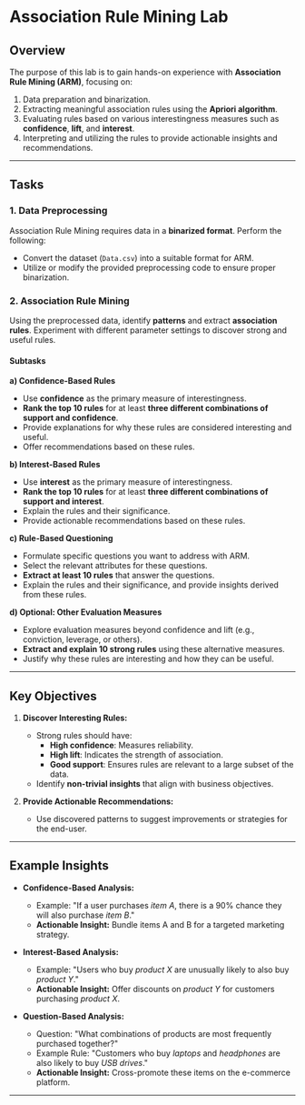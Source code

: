 # Association Rule Mining Lab

## Overview
The purpose of this lab is to gain hands-on experience with **Association Rule Mining (ARM)**, focusing on:
1. Data preparation and binarization.
2. Extracting meaningful association rules using the **Apriori algorithm**.
3. Evaluating rules based on various interestingness measures such as **confidence**, **lift**, and **interest**.
4. Interpreting and utilizing the rules to provide actionable insights and recommendations.

---

## Tasks

### 1. Data Preprocessing
Association Rule Mining requires data in a **binarized format**. Perform the following:
- Convert the dataset (`Data.csv`) into a suitable format for ARM.
- Utilize or modify the provided preprocessing code to ensure proper binarization.

### 2. Association Rule Mining
Using the preprocessed data, identify **patterns** and extract **association rules**. Experiment with different parameter settings to discover strong and useful rules.

#### Subtasks
**a) Confidence-Based Rules**
- Use **confidence** as the primary measure of interestingness.
- **Rank the top 10 rules** for at least **three different combinations of support and confidence**.
- Provide explanations for why these rules are considered interesting and useful.
- Offer recommendations based on these rules.

**b) Interest-Based Rules**
- Use **interest** as the primary measure of interestingness.
- **Rank the top 10 rules** for at least **three different combinations of support and interest**.
- Explain the rules and their significance.
- Provide actionable recommendations based on these rules.

**c) Rule-Based Questioning**
- Formulate specific questions you want to address with ARM.
- Select the relevant attributes for these questions.
- **Extract at least 10 rules** that answer the questions.
- Explain the rules and their significance, and provide insights derived from these rules.

**d) Optional: Other Evaluation Measures**
- Explore evaluation measures beyond confidence and lift (e.g., conviction, leverage, or others).
- **Extract and explain 10 strong rules** using these alternative measures.
- Justify why these rules are interesting and how they can be useful.

---

## Key Objectives
1. **Discover Interesting Rules:**
   - Strong rules should have:
     - **High confidence**: Measures reliability.
     - **High lift**: Indicates the strength of association.
     - **Good support**: Ensures rules are relevant to a large subset of the data.
   - Identify **non-trivial insights** that align with business objectives.

2. **Provide Actionable Recommendations:**
   - Use discovered patterns to suggest improvements or strategies for the end-user.

---

## Example Insights
- **Confidence-Based Analysis:**
  - Example: "If a user purchases *item A*, there is a 90% chance they will also purchase *item B*."
  - **Actionable Insight:** Bundle items A and B for a targeted marketing strategy.

- **Interest-Based Analysis:**
  - Example: "Users who buy *product X* are unusually likely to also buy *product Y*."
  - **Actionable Insight:** Offer discounts on *product Y* for customers purchasing *product X*.

- **Question-Based Analysis:**
  - Question: "What combinations of products are most frequently purchased together?"
  - Example Rule: "Customers who buy *laptops* and *headphones* are also likely to buy *USB drives*."
  - **Actionable Insight:** Cross-promote these items on the e-commerce platform.

---
